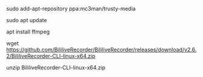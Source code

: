 sudo add-apt-repository ppa:mc3man/trusty-media


sudo apt update


apt install ffmpeg



wget https://github.com/BililiveRecorder/BililiveRecorder/releases/download/v2.6.2/BililiveRecorder-CLI-linux-x64.zip

unzip BililiveRecorder-CLI-linux-x64.zip
